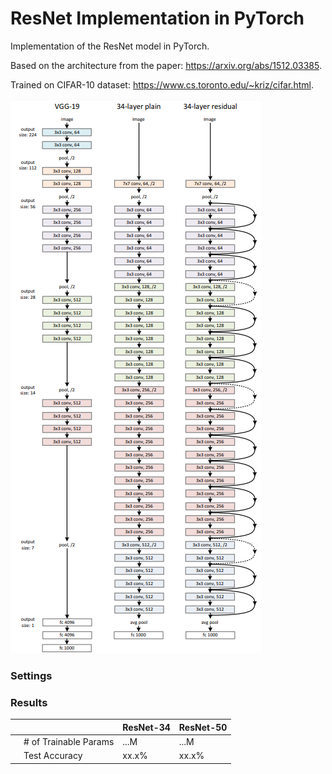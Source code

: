 # ResNet Implementation in PyTorch
Implementation of the ResNet model in PyTorch.

Based on the architecture from the paper: https://arxiv.org/abs/1512.03385.

Trained on CIFAR-10 dataset: https://www.cs.toronto.edu/~kriz/cifar.html.

![resnet](./resnet.png)


### Settings


### Results
|   |         | ResNet-34 |  ResNet-50 |
|---|------------------------|----------------|--------------------------|
|   | # of Trainable Params  | ...M | ...M |
|   | Test Accuracy | xx.x% | xx.x% |
